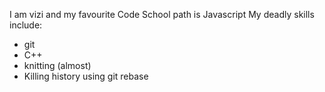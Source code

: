 I am vizi and my favourite Code School path is Javascript
My deadly skills include:
* git
* C++
* knitting (almost)
* Killing history using git rebase